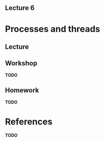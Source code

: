 Lecture 6
---

# Processes and threads

## Lecture

<!---
Slides ([PDF](OS_Lecture_06.pdf), [PPTX](OS_Lecture_06.pptx)).

Outline:
-->
## Workshop

__TODO__

## Homework

__TODO__

# References

__TODO__
